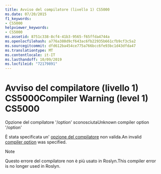 ```yaml
---
title: Avviso del compilatore (livello 1) CS5000
ms.date: 07/20/2015
f1_keywords:
- CS5000
helpviewer_keywords:
- CS5000
ms.assetid: 8751c338-8cf4-41b3-9565-f65ffda4744a
ms.openlocfilehash: a776a380d9cf643ac6fb22935b661cfb9cf3c5a2
ms.sourcegitcommit: dfd612ba454ce775a766bcc6fe93bc1d43dfda47
ms.translationtype: MT
ms.contentlocale: it-IT
ms.lasthandoff: 10/09/2019
ms.locfileid: "72179891"
---
```

# <a name="compiler-warning-level-1-cs5000"></a><span data-ttu-id="3b7d7-102">Avviso del compilatore (livello 1) CS5000</span><span class="sxs-lookup"><span data-stu-id="3b7d7-102">Compiler Warning (level 1) CS5000</span></span>

<span data-ttu-id="3b7d7-103">Opzione del compilatore '/option' sconosciuta</span><span class="sxs-lookup"><span data-stu-id="3b7d7-103">Unknown compiler option '/option'</span></span>

 <span data-ttu-id="3b7d7-104">È stata specificata un' [opzione del compilatore](../language-reference/compiler-options/index.md) non valida.</span><span class="sxs-lookup"><span data-stu-id="3b7d7-104">An invalid [compiler option](../language-reference/compiler-options/index.md) was specified.</span></span>

> [!NOTE]
> <span data-ttu-id="3b7d7-105">Questo errore del compilatore non è più usato in Roslyn.</span><span class="sxs-lookup"><span data-stu-id="3b7d7-105">This compiler error is no longer used in Roslyn.</span></span>
